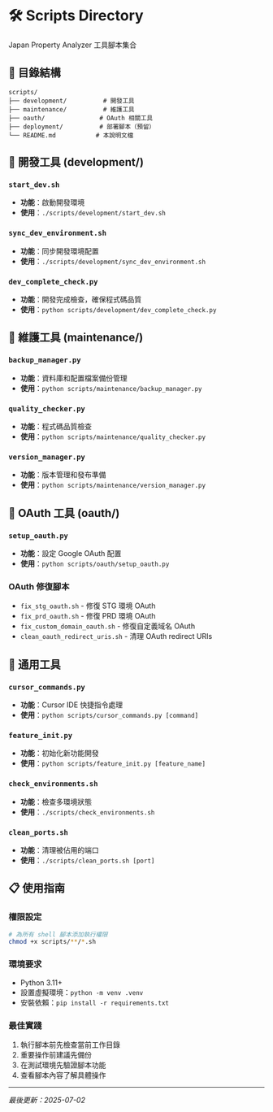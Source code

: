 # 🛠️ Scripts Directory

Japan Property Analyzer 工具腳本集合

## 📁 目錄結構

```
scripts/
├── development/          # 開發工具
├── maintenance/          # 維護工具
├── oauth/               # OAuth 相關工具
├── deployment/          # 部署腳本（預留）
└── README.md           # 本說明文檔
```

## 🚀 開發工具 (development/)

### `start_dev.sh`
- **功能**：啟動開發環境
- **使用**：`./scripts/development/start_dev.sh`

### `sync_dev_environment.sh`
- **功能**：同步開發環境配置
- **使用**：`./scripts/development/sync_dev_environment.sh`

### `dev_complete_check.py`
- **功能**：開發完成檢查，確保程式碼品質
- **使用**：`python scripts/development/dev_complete_check.py`

## 🔧 維護工具 (maintenance/)

### `backup_manager.py`
- **功能**：資料庫和配置檔案備份管理
- **使用**：`python scripts/maintenance/backup_manager.py`

### `quality_checker.py`
- **功能**：程式碼品質檢查
- **使用**：`python scripts/maintenance/quality_checker.py`

### `version_manager.py`
- **功能**：版本管理和發布準備
- **使用**：`python scripts/maintenance/version_manager.py`

## 🔐 OAuth 工具 (oauth/)

### `setup_oauth.py`
- **功能**：設定 Google OAuth 配置
- **使用**：`python scripts/oauth/setup_oauth.py`

### OAuth 修復腳本
- `fix_stg_oauth.sh` - 修復 STG 環境 OAuth
- `fix_prd_oauth.sh` - 修復 PRD 環境 OAuth
- `fix_custom_domain_oauth.sh` - 修復自定義域名 OAuth
- `clean_oauth_redirect_uris.sh` - 清理 OAuth redirect URIs

## 🚀 通用工具

### `cursor_commands.py`
- **功能**：Cursor IDE 快捷指令處理
- **使用**：`python scripts/cursor_commands.py [command]`

### `feature_init.py`
- **功能**：初始化新功能開發
- **使用**：`python scripts/feature_init.py [feature_name]`

### `check_environments.sh`
- **功能**：檢查多環境狀態
- **使用**：`./scripts/check_environments.sh`

### `clean_ports.sh`
- **功能**：清理被佔用的端口
- **使用**：`./scripts/clean_ports.sh [port]`

## 📋 使用指南

### 權限設定
```bash
# 為所有 shell 腳本添加執行權限
chmod +x scripts/**/*.sh
```

### 環境要求
- Python 3.11+
- 設置虛擬環境：`python -m venv .venv`
- 安裝依賴：`pip install -r requirements.txt`

### 最佳實踐
1. 執行腳本前先檢查當前工作目錄
2. 重要操作前建議先備份
3. 在測試環境先驗證腳本功能
4. 查看腳本內容了解具體操作

---
*最後更新：2025-07-02* 
